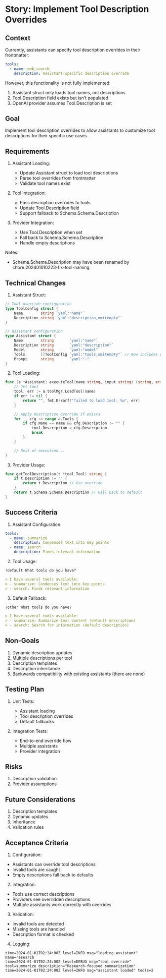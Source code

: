 # Story: Implement Tool Description Overrides

## Context
Currently, assistants can specify tool description overrides in their frontmatter:
```yaml
tools:
  - name: web_search
    description: Assistant-specific description override
```

However, this functionality is not fully implemented:
1. Assistant struct only loads tool names, not descriptions
2. Tool.Description field exists but isn't populated
3. OpenAI provider assumes Tool.Description is set

## Goal
Implement tool description overrides to allow assistants to customize tool descriptions for their specific use cases.

## Requirements
1. Assistant Loading:
   - Update Assistant struct to load tool descriptions
   - Parse tool overrides from frontmatter
   - Validate tool names exist

2. Tool Integration:
   - Pass description overrides to tools
   - Update Tool.Description field
   - Support fallback to Schema.Schema.Description

3. Provider Integration:
   - Use Tool.Description when set
   - Fall back to Schema.Schema.Description
   - Handle empty descriptions

Notes:
* Schema.Schema.Description may have been renamed by chore:202401010223-fix-tool-naming

## Technical Changes

1. Assistant Struct:
```go
// Tool override configuration
type ToolConfig struct {
    Name        string `yaml:"name"`
    Description string `yaml:"description,omitempty"`
}

// Assistant configuration
type Assistant struct {
    Name        string       `yaml:"name"`
    Description string       `yaml:"description"`
    Model       string       `yaml:"model"`
    Tools       []ToolConfig `yaml:"tools,omitempty"` // Now includes descriptions
    Prompt      string       `yaml:"-"`
}
```

2. Tool Loading:
```go
func (a *Assistant) executeTool(name string, input string) (string, error) {
    // Get tool
    tool, err := a.toolMgr.LoadTool(name)
    if err != nil {
        return "", fmt.Errorf("failed to load tool: %w", err)
    }

    // Apply description override if exists
    for _, cfg := range a.Tools {
        if cfg.Name == name && cfg.Description != "" {
            tool.Description = cfg.Description
            break
        }
    }

    // Rest of execution...
}
```

3. Provider Usage:
```go
func getToolDescription(t *tool.Tool) string {
    if t.Description != "" {
        return t.Description // Use override
    }
    return t.Schema.Schema.Description // Fall back to default
}
```

## Success Criteria
1. Assistant Configuration:
```yaml
tools:
  - name: summarize
    description: Condenses text into key points
  - name: search
    description: Finds relevant information
```

2. Tool Usage:
```markdown
!default What tools do you have?

> I have several tools available:
> - summarize: Condenses text into key points
> - search: Finds relevant information
```

3. Default Fallback:
```markdown
!other What tools do you have?

> I have several tools available:
> - summarize: Summarize text content (default description)
> - search: Search for information (default description)
```

## Non-Goals
1. Dynamic description updates
2. Multiple descriptions per tool
3. Description templates
4. Description inheritance
5. Backwards compatibility with existing assistants (there are none)

## Testing Plan
1. Unit Tests:
   - Assistant loading
   - Tool description overrides
   - Default fallbacks

2. Integration Tests:
   - End-to-end override flow
   - Multiple assistants
   - Provider integration

## Risks
1. Description validation
2. Provider assumptions

## Future Considerations
1. Description templates
2. Dynamic updates
3. Inheritance
4. Validation rules

## Acceptance Criteria
1. Configuration:
- Assistants can override tool descriptions
- Invalid tools are caught
- Empty descriptions fall back to defaults

2. Integration:
- Tools use correct descriptions
- Providers see overridden descriptions
- Multiple assistants work correctly with overrides

3. Validation:
- Invalid tools are detected
- Missing tools are handled
- Description format is checked

4. Logging:
```
time=2024-01-01T02:24:00Z level=INFO msg="loading assistant" name=research
time=2024-01-01T02:24:00Z level=DEBUG msg="tool override" tool=summarize description="Research-focused summarization"
time=2024-01-01T02:24:00Z level=INFO msg="assistant loaded" tools=2
